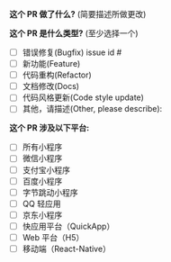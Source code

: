 <!--
请务必阅读贡献者指南:
https://github.com/NeteaseYanxuan/OSSA/blob/main/CONTRIBUTING.md
-->

<!-- PULL REQUEST TEMPLATE -->
<!-- (Update "[ ]" to "[x]" to check a box) -->

**这个 PR 做了什么?** (简要描述所做更改)



**这个 PR 是什么类型?** (至少选择一个)

- [ ] 错误修复(Bugfix) issue id #
- [ ] 新功能(Feature)
- [ ] 代码重构(Refactor)
- [ ] 文档修改(Docs)
- [ ] 代码风格更新(Code style update)
- [ ] 其他，请描述(Other, please describe):

**这个 PR 涉及以下平台:**

- [ ] 所有小程序
- [ ] 微信小程序
- [ ] 支付宝小程序
- [ ] 百度小程序
- [ ] 字节跳动小程序
- [ ] QQ 轻应用
- [ ] 京东小程序
- [ ] 快应用平台（QuickApp）
- [ ] Web 平台（H5）
- [ ] 移动端（React-Native）
